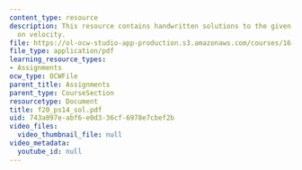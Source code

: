 ```yaml
---
content_type: resource
description: This resource contains handwritten solutions to the given problem set
  on velocity.
file: https://ol-ocw-studio-app-production.s3.amazonaws.com/courses/16-01-unified-engineering-i-ii-iii-iv-fall-2005-spring-2006/743a097eabf6e0d336cf6978e7cbef2b_f20_ps14_sol.pdf
file_type: application/pdf
learning_resource_types:
- Assignments
ocw_type: OCWFile
parent_title: Assignments
parent_type: CourseSection
resourcetype: Document
title: f20_ps14_sol.pdf
uid: 743a097e-abf6-e0d3-36cf-6978e7cbef2b
video_files:
  video_thumbnail_file: null
video_metadata:
  youtube_id: null
---
```

